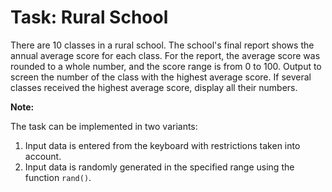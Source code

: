 # Task: Rural School

There are 10 classes in a rural school. The school's final report shows the annual average score for each class. For the report, the average score was rounded to a whole number, and the score range is from 0 to 100. Output to screen the number of the class with the highest average score. If several classes received the highest average score, display all their numbers.

**Note:**

The task can be implemented in two variants:

1. Input data is entered from the keyboard with restrictions taken into account.
2. Input data is randomly generated in the specified range using the function `rand()`.
